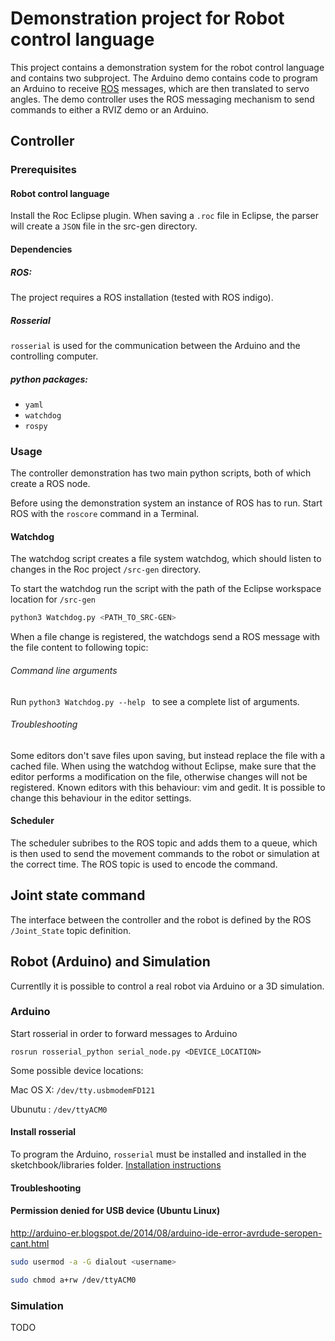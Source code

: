 # Demonstration project for Robot control language
This project contains a demonstration system for the robot control language and contains two subproject. The Arduino demo contains code to program an Arduino to receive [ROS](http://www.ros.org/) messages, which are then translated to servo angles.
The demo controller uses the ROS messaging mechanism to send commands to either a RVIZ demo or an Arduino.

## Controller
### Prerequisites
#### Robot control language
Install the Roc Eclipse plugin. When saving a `.roc` file in Eclipse, the parser will create a `JSON` file in the src-gen directory.
#### Dependencies

##### ROS:
The project requires a ROS installation (tested with ROS indigo).
##### Rosserial
`rosserial` is used for the communication between the Arduino and the controlling computer.
##### python packages:
  * `yaml`
  * `watchdog`
  * `rospy`

### Usage
The controller demonstration has two main python scripts, both of which create a ROS node.

Before using the demonstration system an instance of ROS has to run. Start ROS with the `roscore` command in a Terminal.

#### Watchdog
The watchdog script creates a file system watchdog, which should listen to changes in the Roc project `/src-gen` directory.

To start the watchdog run the script with the path of the Eclipse workspace location for `/src-gen`
```bash
python3 Watchdog.py <PATH_TO_SRC-GEN>
```

When a file change is registered, the watchdogs send a ROS message with the file content to following topic: <TODO>

###### Command line arguments
Run `python3 Watchdog.py --help ` to see a complete list of arguments.

###### Troubleshooting
Some editors don't save files upon saving, but instead replace the file with a cached file. When using the watchdog without Eclipse, make sure that the editor performs a modification on the file, otherwise changes will not be registered. Known editors with this behaviour: vim and gedit. It is possible to change this behaviour in the editor settings.

#### Scheduler
The scheduler subribes to the <TODO> ROS topic and adds them to a queue, which is then used to send the movement commands to the robot or simulation at the correct time.
The ROS topic <TODO> is used to encode the command.

## Joint state command
The interface between the controller and the robot is defined by the ROS `/Joint_State` topic definition.

## Robot (Arduino) and Simulation
Currentlly it is possible to control a real robot via Arduino or a 3D simulation.

### Arduino
Start rosserial in order to forward messages to Arduino
```
rosrun rosserial_python serial_node.py <DEVICE_LOCATION>
```
Some possible device locations:

Mac OS X: `/dev/tty.usbmodemFD121`

Ubunutu : `/dev/ttyACM0`

#### Install rosserial
To program the Arduino, `rosserial` must be installed and installed in the sketchbook/libraries folder.
[Installation instructions](http://wiki.ros.org/rosserial_arduino/Tutorials/Arduino%20IDE%20Setup)

#### Troubleshooting
#### Permission denied for USB device (Ubuntu Linux)
http://arduino-er.blogspot.de/2014/08/arduino-ide-error-avrdude-seropen-cant.html

```bash
sudo usermod -a -G dialout <username>
```

```bash
sudo chmod a+rw /dev/ttyACM0
```
### Simulation
TODO
